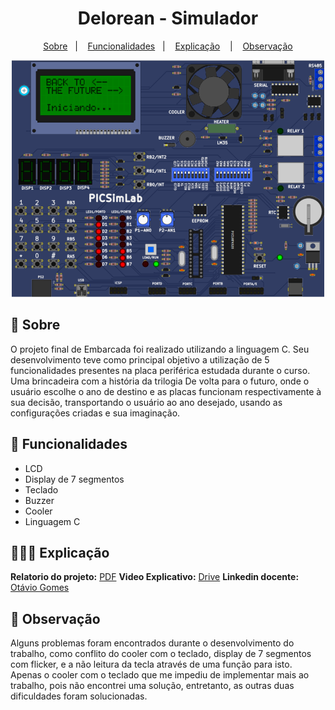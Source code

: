 <h1 align="center">Delorean - Simulador</h1>

<p align="center">
   <a href="#-Sobre">Sobre</a>&nbsp;&nbsp; | &nbsp;&nbsp;
   <a href="#-Funcionalidades">Funcionalidades</a>&nbsp;&nbsp; | &nbsp;&nbsp;
   <a href="#-Explicação">Explicação</a> &nbsp;&nbsp; | &nbsp;&nbsp;
   <a href="#-Observação">Observação</a>
</p>

<p align="center" width="100">
  <img alt="Imagem Microcontrolador" src="github/pic18F4520.png">
</p>

## 🔖 Sobre
  O projeto final de Embarcada foi realizado utilizando a linguagem C. Seu desenvolvimento teve como principal objetivo a utilização de 5 funcionalidades presentes na placa periférica estudada durante o curso. 
  Uma brincadeira com a história da trilogia De volta para o futuro, onde o usuário escolhe o ano de destino e as placas funcionam respectivamente à sua decisão, transportando o usuário ao ano desejado, usando as configurações criadas e sua imaginação.
  
## 💾 Funcionalidades
 - LCD
 - Display de 7 segmentos
 - Teclado
 - Buzzer
 - Cooler
 - Linguagem C
 
## 👩🏽‍💻 Explicação
**Relatorio do projeto:** <a href="https://github.com/FernandNsp/Embarcada-ProjetoFinal/blob/main/Embarcada-Relatorio.docx">PDF</a>
**Video Explicativo:** <a href="https://drive.google.com/file/d/1DemxlU005kbQGXOmPAj7yQLHznx0NFMs/view?usp=sharing">Drive</a>
**Linkedin docente:** <a href="https://www.linkedin.com/in/otavio-gomes/">Otávio Gomes</a>

## 📰 Observação
   Alguns problemas foram encontrados durante o desenvolvimento do trabalho, como conflito do cooler com o teclado, display de 7 segmentos com flicker, e a não leitura da tecla através de uma função para isto. Apenas o cooler com o teclado que me impediu de implementar mais ao trabalho, pois não encontrei uma solução, entretanto, as outras duas dificuldades foram solucionadas.
    

